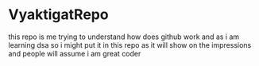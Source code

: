 # VyaktigatRepo
this repo is me trying to understand how does github work and as i am learning dsa so i might put it in this repo as it will show on the impressions and people will assume i am great coder
